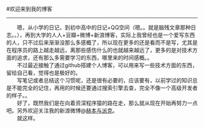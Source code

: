 #欢迎来到我的博客
***
 　　嗯，从小学的日记，到初中高中的日记+QQ空间（嗯。。就是脑残文章那种日志。。），再到大学的人人+豆瓣+微博+新浪博客，实际上我曾经也是一个爱写东西的人，只不过后来渐渐没那么多感概了，所以现在更多的还是看而不是写，尤其是在程序员的路上越走越远，离那些感伤什么的也就越来越远了，更多的是对技术方面的追求，还有那么多需要学习的东西，哪里来的时间感概。。  
　　不过最近接触了通过github搭建个人博客，可以用来写一些技术方面的东西，留给自己看，觉得也是极好的。  
　　写笔记或者总结这个习惯呢，还是很有必要的，应该要有，以前学过的知识总是不能完全的记住，再用的时候还要通过搜索引擎去查，完全不像一个高级开发者的样子。。  
　　好了，既然我们是在向着资深程序猿的路在走，那么就从现在开始再努力一点吧。另外欢迎关注我的新浪微博@[赫本与派克](http://weibo.com/2247005515)。  
 　　就这样。